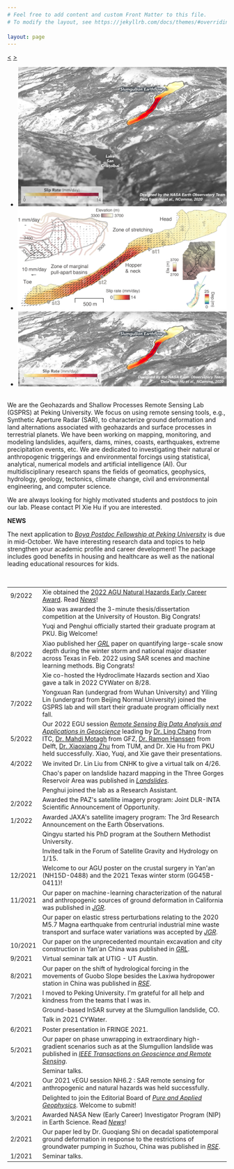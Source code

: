 ```yaml
---
# Feel free to add content and custom Front Matter to this file.
# To modify the layout, see https://jekyllrb.com/docs/themes/#overriding-theme-defaults

layout: page
---
```

<head>
    	        <meta charset="utf-8">
		<meta name="viewport" content="width=device-width, user-scalable=no,
		initial-sale=1.0, maximum-scale=1.0, minimum-scale=1.0"/>
		<title></title>
		<link rel="stylesheet" type="text/css" href="photoSlide/photoSlide.css"/>
		<script src="photoSlide/animate.js"></script>
		<script src="photoSlide/photoSlide.js"></script>
</head>
<body>
		<div>
			<!-- 左按钮 -->
			<a href="javascript:;" class="left">&lt;</a>
			<!-- 右按钮 -->
			<a href="javascript:;" class="right">&gt;</a>
			<!-- 滚动区 -->
			<ul>
				<li>
					<a href="#"><img src="imgs/research_images/slumgullion_sar_2018_modified.jpg"></a>
				</li>
				<li>
					<a href="#"><img src="/imgs/research_images/Slumgullion_disp.png"></a>
				</li>
				<li>
					<a href="#"><img src="/imgs/research_images/slumgullion_sar_2018_modified2.jpg"></a>
				</li>
			</ul>
			<!-- 小圆 -->
			<ol class="circle">
			</ol>
		</div>
</body>

<br>
We are the Geohazards and Shallow Processes Remote Sensing Lab (GSPRS) at Peking University. We focus on using remote sensing tools, e.g., Synthetic Aperture Radar (SAR), to characterize ground deformation and land alternations associated with geohazards and surface processes in terrestrial planets. We have been working on mapping, monitoring, and modeling landslides, aquifers, dams, mines, coasts, earthquakes, extreme precipitation events, etc. We are dedicated to investigating their natural or anthropogenic triggerings and environmental forcings using statistical, analytical, numerical models and artificial intelligence (AI). Our multidisciplinary research spans the fields of geomatics, geophysics, hydrology, geology, tectonics, climate change, civil and environmental engineering, and computer science.

We are always looking for highly motivated students and postdocs to join our lab. Please contact PI Xie Hu if you are interested.

**NEWS**

<body>
    <p>The next application to <a href="https://postdocs.pku.edu.cn/tzgg/134998.htm" target="_blank"><i>Boya Postdoc Fellowship at Peking University</i></a> is due in mid-October. We have interesting research data and topics to help strengthen your academic profile and career development! The package includes good benefits in housing and healthcare as well as the national leading educational resources for kids.</p>
    <br>
    <table>
        <tbody>
            <tr>
                <td>9/2022</td>
                <td>Xie obtained the <a href="https://eos.org/agu-news/2022-agu-section-awardees-and-named-lecturers" target="_blank">2022 AGU Natural Hazards Early Career Award</a>. Read <a href="https://mp.weixin.qq.com/s/YTeDEQdhrV15d6SxjbNf-w" target="_blank"><i>News</i></a>!</td>
            </tr>
            <tr>
                <td>&nbsp;</td> 
                <td>Xiao was awarded the 3-minute thesis/dissertation competition at the University of Houston. Big Congrats!</td>
            </tr>
            <tr>
                <td>&nbsp;</td> 
                <td>Yuqi and Penghui officially started their graduate program at PKU. Big Welcome!</td>
            </tr>
            <tr>
                <td>8/2022</td>
                <td>Xiao published her <a href="https://doi.org/10.1029/2022GL099119" target="_blank"><i>GRL</i></a> paper on quantifying large-scale snow depth during the winter storm and national major disaster across Texas in Feb. 2022 using SAR scenes and machine learning methods. Big Congrats!</td>
            </tr>
            <tr>
                <td>&nbsp;</td> 
                <td>Xie co-hosted the Hydroclimate Hazards section and Xiao gave a talk in 2022 CYWater on 8/28.</td>
            </tr>
            <tr>
                <td>7/2022</td>
                <td>Yongxuan Ran (undergrad from Wuhan University) and Yiling Lin (undergrad from Beijing Normal University) joined the GSPRS lab and will start their graduate program officially next fall.</td>
            </tr>
            <tr>
                <td>5/2022</td>
                <td>Our 2022 EGU session <a href="https://meetingorganizer.copernicus.org/EGU22/session/43347" target="_blank"><i>Remote Sensing Big Data Analysis and Applications in Geoscience</i></a> leading by <a href="https://research.utwente.nl/en/persons/ling-chang" target="_blank">Dr. Ling Chang</a> from ITC, <a href="https://www.gfz-potsdam.de/en/staff/mahdi.motagh" target="_blank">Dr. Mahdi Motagh</a> from GFZ, <a href="https://www.tudelft.nl/en/ceg/about-faculty/departments/geoscience-remote-sensing/staff/scientific-staff/profdrir-rf-ramon-hanssen/" target="_blank">Dr. Ramon Hanssen</a> from Delft, <a href="https://www.professoren.tum.de/en/zhu-xiaoxiang/" target="_blank">Dr. Xiaoxiang Zhu</a> from TUM, and Dr. Xie Hu from PKU held successfully. Xiao, Yuqi, and Xie gave their presentations.</td>
            </tr>
            <tr>
                <td>4/2022</td>
                <td>We invited Dr. Lin Liu from CNHK to give a virtual talk on 4/26.</td>
            </tr>
            <tr>
                <td>&nbsp;</td> 
                <td>Chao's paper on landslide hazard mapping in the Three Gorges Reservoir Area was published in <a href="https://doi.org/10.1007/s10346-021-01796-1" target="_blank"><i>Landslides</i></a>.</td>
            </tr>
            <tr>
                <td>&nbsp;</td> 
                <td>Penghui joined the lab as a Research Assistant.</td>
            </tr>
            <tr>
                <td>2/2022</td>
                <td>Awarded the PAZ's satellite imagery program: Joint DLR-INTA Scientific Announcement of Opportunity.</td>
            </tr> 
            <tr>
                <td>1/2022</td>
                <td>Awarded JAXA's satellite imagery program: The 3rd Research Announcement on the Earth Observations.</td>
            </tr>
            <tr>
                <td>&nbsp;</td> 
                <td>Qingyu started his PhD program at the Southern Methodist University.</td>
            </tr>
            <tr>
                <td>&nbsp;</td> 
                <td>Invited talk in the Forum of Satellite Gravity and Hydrology on 1/15.</td>
            </tr>
            <tr>
                <td> 12/2021 </td>
                <td> Welcome to our AGU poster on the crustal surgery in Yan'an (NH15D-0488) and the 2021 Texas winter storm (GG45B-0411)!</td>
            </tr>
            <tr>
                <td> 11/2021 </td>
                <td>Our paper on machine-learning characterization of the natural and anthropogenic sources of ground deformation in California was published in <a href="https://doi.org/10.1029/2021JB022373" target="_blank"><i>JGR</i></a>.</td>
            </tr>
            <tr>
                <td>&nbsp;</td>
                <td>Our paper on elastic stress perturbations relating to the 2020 M5.7 Magna earthquake from centrurial industrial mine waste transport and surface water variations was accepted by <a href="https://meetingorganizer.copernicus.org/EGU22/session/43347" target="_blank"><i>JGR</i></a>.</td>
            </tr>
            <tr>
                <td> 10/2021 </td>
                <td>Our paper on the unprecedented mountain excavation and city construction in Yan'an China was published in <a href="https://doi.org/10.1029/2021GL095230" target="_blank"><i>GRL</i></a>.</td>
            </tr>
            <tr>
                <td>9/2021</td>
                <td>Virtual seminar talk at UTIG - UT Austin.</td>
            </tr>
            <tr>
                <td>8/2021</td>
                <td>Our paper on the shift of hydrological forcing in the movements of Guobo Slope besides the Laxiwa hydropower station in China was published in <a href="https://doi.org/10.1016/j.rse.2021.112664" target="_blank"><i>RSE</i></a>.</td>
            </tr>
            <tr>
                <td>7/2021</td>
                <td>I moved to Peking University. I'm grateful for all help and kindness from the teams that I was in.</td>
            </tr>
            <tr>
                <td>&nbsp;</td>
                <td>Ground-based InSAR survey at the Slumgullion landslide, CO.</td>
            </tr>
            <tr>
                <td>&nbsp;</td>
                <td>Talk in 2021 CYWater.</td>
            </tr>
            <tr>
                <td>6/2021</td>
                <td>Poster presentation in FRINGE 2021.</td>
            </tr>
            <tr>
                <td>5/2021</td>
                <td>Our paper on phase unwrapping in extraordinary high-gradient scenarios such as at the Slumgullion landslide was published in <a href="https://doi.org/10.1109/TGRS.2021.3081039" target="_blank"><i>IEEE Transactions on Geoscience and Remote Sensing</i></a>.</td>
            </tr>
            <tr>
                <td>&nbsp;</td>
                <td>Seminar talks.</td>
            </tr>
            <tr>
                <td>4/2021</td>
                <td>Our 2021 vEGU session NH6.2 : SAR remote sensing for anthropogenic and natural hazards was held successfully.</td>
            </tr>
            <tr>
                <td>&nbsp;</td>
                <td>Delighted to join the Editorial Board of <a href="https://www.springer.com/journal/24" target="_blank"><i>Pure and Applied Geophysics</i></a>. Welcome to submit!</td>
            </tr>
            <tr>
                <td>3/2021</td>
                <td> Awarded NASA New (Early Career) Investigator Program (NIP) in Earth Science. Read <a href="https://www.egr.uh.edu/news/202103/hu-earns-nasa-funding-award" target="_blank"><i>News</i></a>!</td>
            </tr>
            <tr>
                <td>2/2021</td>
                <td>Our paper led by Dr. Guoqiang Shi on decadal spatiotemporal ground deformation in response to the restrictions of groundwater pumping in Suzhou, China was published in <a href="https://doi.org/10.1016/j.rse.2021.112327" target="_blank"><i>RSE</i></a>.</td>
            </tr>
            <tr>
                <td>1/2021</td>
                <td>Seminar talks.</td>
            </tr>
        </tbody>
    </table>
    <br>
    <br>
    <br>
    <br>
</body>
